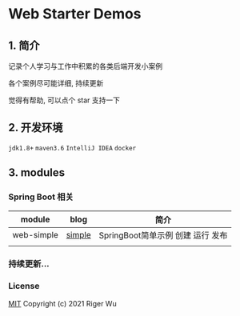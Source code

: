 # Web Starter Demos

## 1. 简介

记录个人学习与工作中积累的各类后端开发小案例

各个案例尽可能详细, 持续更新

觉得有帮助, 可以点个 star 支持一下

## 2. 开发环境

`jdk1.8+` `maven3.6` `IntelliJ IDEA` `docker`

## 3. modules

### Spring Boot 相关

|   module   |   blog   |  简介    |
| ---- | ---- | ---- |
|   web-simple   |   [simple](https://www.rigerwu.com/2021/01/20/springboot-gong-cheng-de-chuang-jian-yun-xing-fa-bu/)   |  SpringBoot简单示例 创建 运行 发布|
|      |      |      |

### 持续更新...

### License

[MIT](http://opensource.org/licenses/MIT)
Copyright (c) 2021 Riger Wu